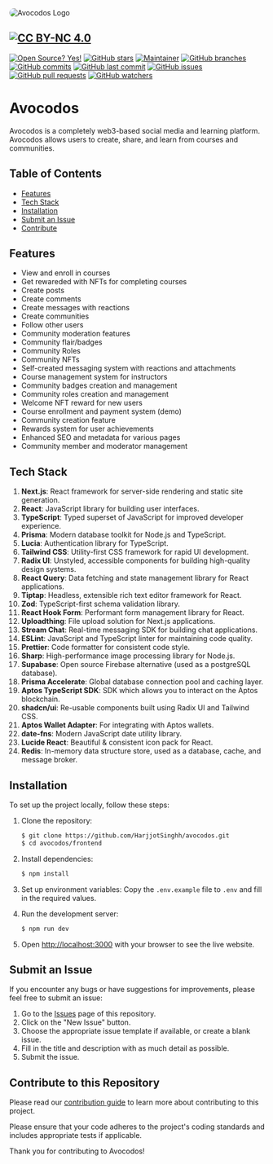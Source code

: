 <img src="https://avocodos.com/auth.webp" alt="Avocodos Logo" style="border-radius:16px;">

[![CC BY-NC 4.0][cc-by-nc-shield]][cc-by-nc]
---
[![Open Source? Yes!](https://badgen.net/badge/Open%20Source%20%3F/Yes%21/green?icon=github)](https://github.com/Naereen/badges/)
[![GitHub stars](https://badgen.net/github/stars/Avocodos/avocodos?color=green)](https://GitHub.com/avocodos/avocodos/stargazers/)
[![Maintainer](https://badgen.net/badge/maintainer/Harjot%20Singh%20Rana/green)](https://harjot.pro)
[![GitHub branches](https://badgen.net/github/branches/avocodos/avocodos?color=green)](https://github.com/avocodos/avocodos)
[![GitHub commits](https://badgen.net/github/commits/avocodos/avocodos?color=green)](https://github.com/avocodos/avocodos/commits/main)
[![GitHub last commit](https://badgen.net/github/last-commit/avocodos/avocodos?color=green)](https://github.com/avocodos/avocodos/commits/main)
[![GitHub issues](https://badgen.net/github/issues/avocodos/avocodos?color=green)](https://github.com/avocodos/avocodos/issues)
[![GitHub pull requests](https://badgen.net/github/prs/avocodos/avocodos?color=green)](https://github.com/avocodos/avocodos/pulls)
[![GitHub watchers](https://badgen.net/github/watchers/avocodos/avocodos?color=green)](https://GitHub.com/avocodos/avocodos/watchers/)

[cc-by-nc]: LICENSE
[cc-by-nc-image]: https://licensebuttons.net/l/by-nc/4.0/88x31.png
[cc-by-nc-shield]: https://img.shields.io/badge/License-CC%20BY--NC%204.0-lightgrey.svg

# Avocodos
Avocodos is a completely web3-based social media and learning platform. Avocodos allows users to create, share, and learn from courses and communities.

## Table of Contents
- [Features](#features)
- [Tech Stack](#tech-stack)
- [Installation](#installation)
- [Submit an Issue](#submit-an-issue)
- [Contribute](#contribute-to-this-repository)

## Features
- View and enroll in courses
- Get rewareded with NFTs for completing courses
- Create posts
- Create comments
- Create messages with reactions
- Create communities
- Follow other users
- Community moderation features
- Community flair/badges
- Community Roles
- Community NFTs
- Self-created messaging system with reactions and attachments
- Course management system for instructors
- Community badges creation and management
- Community roles creation and management
- Welcome NFT reward for new users
- Course enrollment and payment system (demo)
- Community creation feature
- Rewards system for user achievements
- Enhanced SEO and metadata for various pages
- Community member and moderator management

## Tech Stack
1. <strong>Next.js</strong>: React framework for server-side rendering and static site generation.
2. <strong>React</strong>: JavaScript library for building user interfaces.
3. <strong>TypeScript</strong>: Typed superset of JavaScript for improved developer experience.
4. <strong>Prisma</strong>: Modern database toolkit for Node.js and TypeScript.
5. <strong>Lucia</strong>: Authentication library for TypeScript.
6. <strong>Tailwind CSS</strong>: Utility-first CSS framework for rapid UI development.
7. <strong>Radix UI</strong>: Unstyled, accessible components for building high-quality design systems.
8. <strong>React Query</strong>: Data fetching and state management library for React applications.
9. <strong>Tiptap</strong>: Headless, extensible rich text editor framework for React.
10. <strong>Zod</strong>: TypeScript-first schema validation library.
11. <strong>React Hook Form</strong>: Performant form management library for React.
12. <strong>Uploadthing</strong>: File upload solution for Next.js applications.
13. <strong>Stream Chat</strong>: Real-time messaging SDK for building chat applications.
14. <strong>ESLint</strong>: JavaScript and TypeScript linter for maintaining code quality.
15. <strong>Prettier</strong>: Code formatter for consistent code style.
16. <strong>Sharp</strong>: High-performance image processing library for Node.js.
17. <strong>Supabase</strong>: Open source Firebase alternative (used as a postgreSQL database).
18. <strong>Prisma Accelerate</strong>: Global database connection pool and caching layer.
19. <strong>Aptos TypeScript SDK</strong>: SDK which allows you to interact on the Aptos blockchain.
20. <strong>shadcn/ui</strong>: Re-usable components built using Radix UI and Tailwind CSS.
21. <strong>Aptos Wallet Adapter</strong>: For integrating with Aptos wallets.
22. <strong>date-fns</strong>: Modern JavaScript date utility library.
23. <strong>Lucide React</strong>: Beautiful & consistent icon pack for React.
24. <strong>Redis</strong>: In-memory data structure store, used as a database, cache, and message broker.

## Installation
To set up the project locally, follow these steps:

1. Clone the repository:
   ```bash
   $ git clone https://github.com/HarjjotSinghh/avocodos.git
   $ cd avocodos/frontend
   ```

2. Install dependencies:
   ```bash
   $ npm install
   ```

3. Set up environment variables:
   Copy the `.env.example` file to `.env` and fill in the required values.

4. Run the development server:
   ```bash
   $ npm run dev
   ```

5. Open [http://localhost:3000](http://localhost:3000) with your browser to see the live website.

## Submit an Issue
If you encounter any bugs or have suggestions for improvements, please feel free to submit an issue:

1. Go to the [Issues](https://github.com/HarjjotSinghh/avocodos/issues) page of this repository.
2. Click on the "New Issue" button.
3. Choose the appropriate issue template if available, or create a blank issue.
4. Fill in the title and description with as much detail as possible.
5. Submit the issue.

## Contribute to this Repository

Please read our [contribution guide](https://github.com/avocodos/avocodos/blob/master/CONTRIBUTING.md) to learn more about contributing to this project.

Please ensure that your code adheres to the project's coding standards and includes appropriate tests if applicable.

Thank you for contributing to Avocodos!
